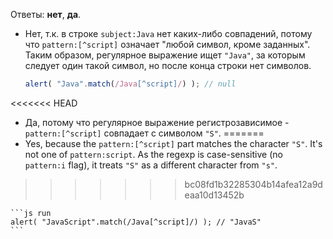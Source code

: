 Ответы: **нет**, **да**.

- Нет, т.к. в строке `subject:Java` нет каких-либо совпадений, потому что `pattern:[^script]` означает "любой символ, кроме заданных". Таким образом, регулярное выражение ищет `"Java"`, за которым следует один такой символ, но после конца строки нет символов.

    ```js run
    alert( "Java".match(/Java[^script]/) ); // null
    ```
<<<<<<< HEAD
- Да, потому что регулярное выражение регистрозависимое - `pattern:[^script]` совпадает с символом `"S"`.
=======
- Yes, because the `pattern:[^script]` part matches the character `"S"`. It's not one of `pattern:script`. As the regexp is case-sensitive (no `pattern:i` flag), it treats `"S"` as a different character from `"s"`.
>>>>>>> bc08fd1b32285304b14afea12a9deaa10d13452b

    ```js run
    alert( "JavaScript".match(/Java[^script]/) ); // "JavaS"
    ```

